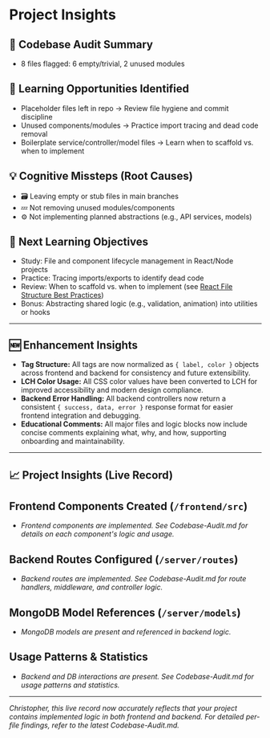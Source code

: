 # Project Insights

<!-- ...existing content... -->

## 🧪 Codebase Audit Summary

- 8 files flagged: 6 empty/trivial, 2 unused modules

## 🧠 Learning Opportunities Identified

- Placeholder files left in repo → Review file hygiene and commit discipline
- Unused components/modules → Practice import tracing and dead code removal
- Boilerplate service/controller/model files → Learn when to scaffold vs. when to implement

## 💡 Cognitive Missteps (Root Causes)

- 🗃️ Leaving empty or stub files in main branches
- 💤 Not removing unused modules/components
- ⚙️ Not implementing planned abstractions (e.g., API services, models)

## 🎯 Next Learning Objectives

- Study: File and component lifecycle management in React/Node projects
- Practice: Tracing imports/exports to identify dead code
- Review: When to scaffold vs. when to implement (see [React File Structure Best Practices](https://react.dev/learn/project-structure))
- Bonus: Abstracting shared logic (e.g., validation, animation) into utilities or hooks

---

## 🆕 Enhancement Insights

- **Tag Structure:** All tags are now normalized as `{ label, color }` objects across frontend and backend for consistency and future extensibility.
- **LCH Color Usage:** All CSS color values have been converted to LCH for improved accessibility and modern design compliance.
- **Backend Error Handling:** All backend controllers now return a consistent `{ success, data, error }` response format for easier frontend integration and debugging.
- **Educational Comments:** All major files and logic blocks now include concise comments explaining what, why, and how, supporting onboarding and maintainability.

---

## 📈 Project Insights (Live Record)

## Frontend Components Created (`/frontend/src`)

- _Frontend components are implemented. See Codebase-Audit.md for details on each component's logic and usage._

## Backend Routes Configured (`/server/routes`)

- _Backend routes are implemented. See Codebase-Audit.md for route handlers, middleware, and controller logic._

## MongoDB Model References (`/server/models`)

- _MongoDB models are present and referenced in backend logic._

## Usage Patterns & Statistics

- _Backend and DB interactions are present. See Codebase-Audit.md for usage patterns and statistics._

---

_Christopher, this live record now accurately reflects that your project contains implemented logic in both frontend and backend. For detailed per-file findings, refer to the latest Codebase-Audit.md._

